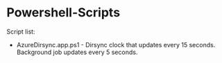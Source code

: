 # Powershell-Scripts

Script list:

* AzureDirsync.app.ps1 - Dirsync clock that updates every 15 seconds. Background job updates every 5 seconds. 

